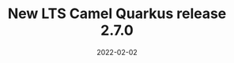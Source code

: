 ---
url: "/releases/q-2.7.0/"
date: 2022-02-02
eol: 2022-08-02
type: release-note
version: "2.7.0"
title: "New LTS Camel Quarkus release 2.7.0"
preview: ""
changelog: ""
category: "camel-quarkus"
milestone: 23
kind: lts
jdk: [11]
---